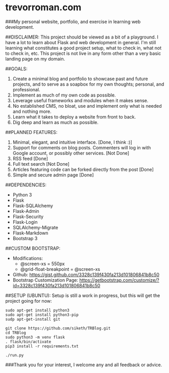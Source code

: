 # trevorroman.com
###My personal website, portfolio, and exercise in learning web development.

##DISCLAIMER:
This project should be viewed as a bit of a playground. I have a lot to learn about Flask and web development in general.
I'm still learning what constitutes a good project setup, what to check in, what not to check in, etc. This project is 
not live in any form other than a very basic landing page on my domain.

##GOALS:
1. Create a minimal blog and portfolio to showcase past and future projects, and to serve as a soapbox for my own 
thoughts; personal, and professional.
2. Implement as much of my own code as possible.
3. Leverage useful frameworks and modules when it makes sense.
4. No established CMS, no bloat, use and implement only what is needed and nothing more.
5. Learn what it takes to deploy a website from front to back.
6. Dig deep and learn as much as possible.

##PLANNED FEATURES:
1. Minimal, elegant, and intuitive interface. [Done, I think :)]
2. Support for comments on blog posts. Commenters will log in with Google account, or possibly other services. [Not Done]
3. RSS feed [Done]
4. Full text search [Not Done]
5. Articles featuring code can be forked directly from the post [Done]
6. Simple and secure admin page [Done]

##DEPENDENCIES:
* Python 3
* Flask
* Flask-SQLAlchemy
* Flask-Admin
* Flask-Security
* Flask-Login
* SQLAlchemy-Migrate
* Flask-Markdown
* Bootstrap 3

##CUSTOM BOOTSTRAP:
* Modifications:
  * @screen-xs = 550px
  * @grid-float-breakpoint = @screen-xs
* Github: https://gist.github.com/3328c139f430fa213d101806841b8c50
* Bootstrap Customization Page: https://getbootstrap.com/customize/?id=3328c139f430fa213d101806841b8c50

##SETUP (UBUNTU):
Setup is still a work in progress, but this will get the project going for now:

```
sudo apt-get install python3
sudo apt-get install python3-pip
sudp apt-get-install git

git clone https://github.com/siketh/TRBlog.git
cd TRBlog
sudo python3 -m venv flask
. flask/bin/activate
pip3 install -r requirements.txt

./run.py
```

###Thank you for your interest, I welcome any and all feedback or advice.

